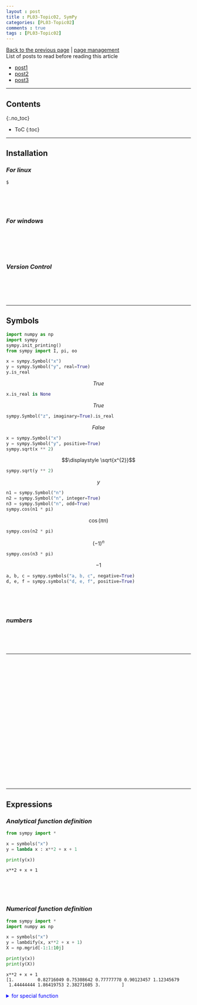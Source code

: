 ```yaml
---
layout : post
title : PL03-Topic02, SymPy
categories: [PL03-Topic02]
comments : true
tags : [PL03-Topic02]
---
```

[Back to the previous page](https://userdyk-github.github.io/pl03/PL03-Libraries.html) | <a href="https://github.com/userdyk-github/userdyk-github.github.io/blob/master/_posts/PL03/PL03-Topic02/2019-08-13-PL03-Topic02-SymPy.md" target="_blank">page management</a><br>
List of posts to read before reading this article
- <a href='https://userdyk-github.github.io/'>post1</a>
- <a href='https://userdyk-github.github.io/'>post2</a>
- <a href='https://userdyk-github.github.io/'>post3</a>

---

## Contents
{:.no_toc}

* ToC
{:toc}

<hr class="division1">


## **Installation**
### ***For linux***
```bash
$ 
```
<br><br><br>

### ***For windows***
```dos

```
<br><br><br>

### ***Version Control***
```python

```
<br><br><br>


<hr class="division2">

## **Symbols**

```python
import numpy as np
import sympy
sympy.init_printing()
from sympy import I, pi, oo

x = sympy.Symbol("x")
y = sympy.Symbol("y", real=True) 
y.is_real
```
<span class='jb-medium'>$$True$$</span>
```python
x.is_real is None 
```
<span class='jb-medium'>$$True$$</span>
```python
sympy.Symbol("z", imaginary=True).is_real
```
<span class='jb-medium'>$$False$$</span>
```python
x = sympy.Symbol("x")
y = sympy.Symbol("y", positive=True) 
sympy.sqrt(x ** 2) 
```
<span class='jb-medium'>$$\displaystyle \sqrt{x^{2}}$$</span>
```python
sympy.sqrt(y ** 2) 
```
<span class='jb-medium'>$$y$$</span>
```python
n1 = sympy.Symbol("n") 
n2 = sympy.Symbol("n", integer=True)
n3 = sympy.Symbol("n", odd=True) 
sympy.cos(n1 * pi) 
```
<span class='jb-medium'>$$\displaystyle \cos{\left(\pi n \right)}$$</span>
```python
sympy.cos(n2 * pi) 
```
<span class='jb-medium'>$$\displaystyle \left(-1\right)^{n}$$</span>
```python
sympy.cos(n3 * pi) 
```
<span class='jb-medium'>$$−1$$</span>
```python
a, b, c = sympy.symbols("a, b, c", negative=True) 
d, e, f = sympy.symbols("d, e, f", positive=True)
```


<br><br><br>

### ***numbers***

<br><br><br>

---

#### 

<br><br><br>

#### 

<br><br><br>

#### 

<br><br><br>

#### 

<br><br><br>

#### 

<br><br><br>
<hr class="division2">

## **Expressions**
### ***Analytical function definition***
```python
from sympy import *

x = symbols("x")
y = lambda x : x**2 + x + 1

print(y(x))
```
```
x**2 + x + 1
```

<br><br><br>

### ***Numerical function definition***
```python
from sympy import *
import numpy as np

x = symbols("x")
y = lambdify(x, x**2 + x + 1)
X = np.mgrid[-1:1:10j]

print(y(x))
print(y(X))
```
```
x**2 + x + 1
[1.         0.82716049 0.75308642 0.77777778 0.90123457 1.12345679
 1.44444444 1.86419753 2.38271605 3.        ]
```
<details markdown="1">
<summary class='jb-small' style="color:blue">for special function</summary>
<hr class='division3'>
```python
from sympy import *
import numpy as np

n, x = symbols("n, x")
y = lambdify((n,x), legendre(n, x))

X = np.mgrid[-1:1:10j]

print(y(5, X))
```
If you just only define the fucntion,`y = lambda n,x : legendre(n,x)`, and then error is happen.
<hr class='division3'>
</details>





<br><br><br>

<hr class="division2">

## **Manipulating expressions**

### ***simpification***

<br><br><br>

---

### ***expand***

<br><br><br>

---

### ***factor, collect, and combine***

<br><br><br>

---

### ***apart, tpgether, and cancel***

<br><br><br>

---

### ***substitutions***

<br><br><br>


<hr class="division2">

## **Numerical evaluation**

<hr class="division2">

## **Calculus**

### ***derivatives***

<br><br><br>

---

### ***interals***

<br><br><br>

---

### ***series***

<br><br><br>

---

### ***limits***

<br><br><br>

---

### ***sums and products***

<br><br><br>

<hr class="division2">

## **Equations**

<hr class="division2">

## **Linear algebra**

<hr class="division2">

## **Graph plot**

```python
import sympy
from sympy.plotting import plot
from sympy.plotting import plot_parametric
from sympy import plot_implicit
from sympy.plotting import plot3d
from sympy.plotting import plot3d_parametric_line
from sympy.plotting import plot3d_parametric_surface
```
<br><br><br>

### ***function plot***

#### one figure function plot

```python
import sympy
from sympy.plotting import plot

# simplt plot
# plot(y)
x = sympy.symbols('x')
p1 = plot(x*x, show=False)
p1.show()
```
<details markdown="1">
<summary class='jb-small' style="color:blue">set range</summary>
<hr class='division3'>
```python
import sympy
from sympy.plotting import plot

# simplt plot
# plot(y)
x = sympy.symbols('x')
p1 = plot(x*x, xlim=[-1,1], ylim=[-1,1], show=False)
p1.show()
```

<hr class='division3'>
</details>

![다운로드 (3)](https://user-images.githubusercontent.com/52376448/65853876-f0bc1100-e395-11e9-8d51-e6798e6be536.png)
<br>
```python
import sympy
from sympy.plotting import plot

# setting range
# plot(y, x_range)
x = sympy.symbols('x')
p1 = plot(x*x, (x,-20,20), show=False)
p1.show()
```
![다운로드 (4)](https://user-images.githubusercontent.com/52376448/65853877-f154a780-e395-11e9-910e-cf9c8c738864.png)
<br><br><br>


#### two figure function plot

```python
import sympy
from sympy.plotting import plot

# simple plot
# plot(y1, y2)
x = sympy.symbols('x')
p1 = plot(x*x, x, show=False)
p1.show()
```
![다운로드 (5)](https://user-images.githubusercontent.com/52376448/65853878-f154a780-e395-11e9-9800-945457ae7d18.png)
<br>
```python
import sympy
from sympy.plotting import plot

x = sympy.symbols('x')
p1 = plot(x*x, x, legend=True ,show=False)
p1[0].line_color = 'red'
p1[0].label = '$x^{2}$'
p1[1].line_color = 'green'
p1[1].label = '$x$'

p1.show()
```
![다운로드 (6)](https://user-images.githubusercontent.com/52376448/65853879-f154a780-e395-11e9-8f78-f88cfa2e2503.png)
<br>
```python
import sympy
from sympy.plotting import plot

# setting range
# plot((y1,x1_range), (y2,x2_range))
x = sympy.symbols('x')
p1 = plot((x*x,(x,-10,10)), (x,(x,-10,20)), show=False)
p1.show()
```
![다운로드 (7)](https://user-images.githubusercontent.com/52376448/65853880-f154a780-e395-11e9-90a9-ff93c954327f.png)
<br>
```python
import sympy
from sympy.plotting import plot

# plot using append
x = sympy.symbols('x')
p1 = plot(x*x, show=False)
p2 = plot(x, show=False)
p1.append(p2[0])
p1.show()
```
![다운로드 (8)](https://user-images.githubusercontent.com/52376448/65853882-f1ed3e00-e395-11e9-9c3e-393b9f5fae43.png)
<br><br><br>


#### three figure function plot

```python
import sympy
from sympy.plotting import plot

# simple plot
# plot(y1, y2, y3)
x = sympy.symbols('x')
p1 = plot(x, sympy.sin(x), sympy.cos(x),show=False)
p1.show()
```
![다운로드 (9)](https://user-images.githubusercontent.com/52376448/65853883-f1ed3e00-e395-11e9-84ed-a5cba9c781c8.png)
<br>
```python
import sympy
from sympy.plotting import plot

# setting range
# plot((y1,x1_range), (y2,x2_range), (y3,x3_range))
x = sympy.symbols('x')
p1 = plot((x,(x,-5,5)), (sympy.sin(x),(x,-5,5)), (sympy.cos(x),(x,-5,5)),show=False)
p1.show()
```
![다운로드 (10)](https://user-images.githubusercontent.com/52376448/65853885-f1ed3e00-e395-11e9-92ef-363d3eebc496.png)
<br>
```python
import sympy
from sympy.plotting import plot

# plot using extend
x = sympy.symbols('x')
p1 = plot(x*x, show=False)
p2 = plot(x,-x, show=False)
p1.extend(p2)
p1.show()
```
![다운로드 (11)](https://user-images.githubusercontent.com/52376448/65853886-f1ed3e00-e395-11e9-8e3b-751a070176d6.png)
<br><br><br>


---

### ***parametric plot***

#### single parametric plot

```python
import sympy
from sympy.plotting import plot_parametric

# simple plot
# plot_parametric(x,y)
u = sympy.symbols('u')
plot_parametric(sympy.cos(u), sympy.sin(u))
```
![다운로드 (12)](https://user-images.githubusercontent.com/52376448/65853887-f285d480-e395-11e9-9dd8-e705b9122ea0.png)
<br>
```python
import sympy
from sympy.plotting import plot_parametric

# setting range
# plot_parametric(x,y,range)
u = sympy.symbols('u')
plot_parametric(sympy.cos(u), sympy.sin(u), (u,-3,3))
```
![다운로드 (13)](https://user-images.githubusercontent.com/52376448/65853889-f285d480-e395-11e9-8093-36ae8ece64fe.png)
<br><br><br>

#### mutiple parametric plot

```python
import sympy
from sympy.plotting import plot_parametric

# simple plot
# plot_parametric((x,y),(x,y))
u = sympy.symbols('u')
plot_parametric((sympy.cos(u), sympy.sin(u)), (u, sympy.cos(u)))
```
![다운로드 (14)](https://user-images.githubusercontent.com/52376448/65853890-f285d480-e395-11e9-99b8-d45bd166ad03.png)
<br>
```python
import sympy
from sympy.plotting import plot_parametric

# setting range
# plot_parametric((x,y,range),(x,y,range))
u = sympy.symbols('u')
plot_parametric((sympy.cos(u), sympy.sin(u),(u,-5,5)),
                (u, sympy.cos(u),(u,-5,5)))
```
![다운로드 (15)](https://user-images.githubusercontent.com/52376448/65853892-f285d480-e395-11e9-913b-5c64080269b6.png)
<br><br><br>

---

### ***implicit plot***

```python
from sympy import symbols, Eq
from sympy import plot_implicit

x, y = symbols('x y')
plot_implicit(Eq(x**2 + y**2, 5))
```
![download](https://user-images.githubusercontent.com/52376448/66656123-58b50600-ec78-11e9-91de-a33bca677466.png)
<br>
```python
from sympy import symbols, Eq
from sympy import plot_implicit

x, y = symbols('x y')
plot_implicit(Eq(x**2 + y**2, 3), (x, -3, 3), (y, -3, 3))
```
![download (1)](https://user-images.githubusercontent.com/52376448/66656124-594d9c80-ec78-11e9-9637-8d3d810a8d39.png)
<br>
```python
from sympy import symbols, Eq
from sympy import plot_implicit

x, y = symbols('x y')
plot_implicit(Eq(x**2 + y**2, 5), (x, -4, 4), (y, -4, 4), depth = 2)
```
![download (2)](https://user-images.githubusercontent.com/52376448/66656126-594d9c80-ec78-11e9-8a9e-c28e0b614755.png)
<br>
```python
from sympy import symbols, Eq
from sympy import plot_implicit

x, y = symbols('x y')
plot_implicit(Eq(x**2 + y**2, 5), (x, -5, 5), (y, -2, 2), adaptive=False)
```
![download (3)](https://user-images.githubusercontent.com/52376448/66656127-594d9c80-ec78-11e9-953b-df0c9b2668ee.png)
<br>
```python
from sympy import symbols, Eq
from sympy import plot_implicit

x, y = symbols('x y')
 plot_implicit(Eq(x**2 + y**2, 5), (x, -5, 5), (y, -2, 2), adaptive=False, points=400)
```
![download (4)](https://user-images.githubusercontent.com/52376448/66656128-59e63300-ec78-11e9-99e6-ccfdb9ca11ec.png)
<br>
```python
from sympy import symbols
from sympy import plot_implicit

x, y = symbols('x y')
plot_implicit(y > x**2)
```
![download (5)](https://user-images.githubusercontent.com/52376448/66656129-59e63300-ec78-11e9-93fc-a6c07585e1a6.png)
<br>
```python
from sympy import symbols, And
from sympy import plot_implicit

x, y = symbols('x y')
plot_implicit(And(y > x, y > -x))
```
![download (6)](https://user-images.githubusercontent.com/52376448/66656132-5a7ec980-ec78-11e9-985b-0cfb68b08399.png)
<br>
```python
from sympy import symbols
from sympy import plot_implicit

x, y = symbols('x y')
plot_implicit(y - 1, y_var=y)
```
![download (7)](https://user-images.githubusercontent.com/52376448/66656133-5a7ec980-ec78-11e9-8d27-a775f1d784a8.png)
<br>
```python
from sympy import symbols
from sympy import plot_implicit

x, y = symbols('x y')
plot_implicit(x - 1, x_var=x)
```
![download (8)](https://user-images.githubusercontent.com/52376448/66656134-5a7ec980-ec78-11e9-8a88-a74fa7012bef.png)
<br><br><br>

---

### ***3d function plot***

#### one figure 3d function plot

```python
import sympy
from sympy.plotting import plot3d

# simple plot
# plot3d(z)
x,y = sympy.symbols('x,y')
plot3d(x*y)
```
![다운로드 (16)](https://user-images.githubusercontent.com/52376448/65853893-f31e6b00-e395-11e9-8e8e-477e775b1649.png)
<br>
```python
import sympy
from sympy.plotting import plot3d

# setting range
# plot(z, x_range, y_range)
x,y = sympy.symbols('x,y')
plot3d(x*y,(x,-5,5),(y,-5,5))
```
![다운로드 (17)](https://user-images.githubusercontent.com/52376448/65853894-f31e6b00-e395-11e9-97f6-9c07d15b0415.png)
<br><br><br>


#### two figure 3d function plot

```python
import sympy
from sympy.plotting import plot3d

# simple plot
# plot3d(z1,z2)
x,y = sympy.symbols('x,y')
plot3d(x*y,-x*y)
```
![다운로드 (18)](https://user-images.githubusercontent.com/52376448/65853895-f31e6b00-e395-11e9-993e-3f67bbefe48a.png)
<br>
```python
import sympy
from sympy.plotting import plot3d

# setting range
# plot(z1, z2, x_range, y_range), common range for z1 and z2
x,y = sympy.symbols('x,y')
plot3d(x*y, -x*y, (x,-5,5), (y,-5,5))
```
![다운로드 (19)](https://user-images.githubusercontent.com/52376448/65853896-f31e6b00-e395-11e9-92ab-8c270d111081.png)
<br>
```python
import sympy
from sympy.plotting import plot3d

# setting range
# plot((z1, x1_range, y1_range), (z2, x2_range, y2_range))
x,y = sympy.symbols('x,y')
plot3d((x*y, (x,-3,3), (y,-3,3)),(x**2 + y**2, (x,-5,5), (y,-5,5)))
```
![다운로드 (20)](https://user-images.githubusercontent.com/52376448/65853897-f3b70180-e395-11e9-9c58-d33dfee84720.png)
<br><br><br>


---

### ***parametric 3d plot***

#### single parametric 3d line plot

```python
import sympy
from sympy.plotting import plot3d_parametric_line

# simple plot
# plot3d_parametric_line(x,y,z)
u = sympy.symbols('u')
plot3d_parametric_line(sympy.cos(u), sympy.sin(u), u)
```
![다운로드 (21)](https://user-images.githubusercontent.com/52376448/65853898-f3b70180-e395-11e9-97c4-abb55daf7cd0.png)
<br>
```python
import sympy
from sympy.plotting import plot3d_parametric_line

# setting range
# plot3d_parametric_line(x,y,z, range)
u = sympy.symbols('u')
plot3d_parametric_line(sympy.cos(u), sympy.sin(u), u, (u, -5, 5))
```
![다운로드 (22)](https://user-images.githubusercontent.com/52376448/65853899-f3b70180-e395-11e9-83d8-7860a4200b46.png)
<br><br><br>


#### multiple parametric 3d line plot

```python
import sympy
from sympy.plotting import plot3d_parametric_line

# setting range
# plot_parametric_line((x,y,z,range),(x,y,z,range))
u = sympy.symbols('u')
plot3d_parametric_line((sympy.cos(u),sympy.sin(u),u,(u,-5,5)), 
                       (sympy.sin(u),u**2,u,(u,-5,5)))
```
![다운로드 (23)](https://user-images.githubusercontent.com/52376448/65853900-f3b70180-e395-11e9-9397-616508753208.png)
<br><br><br>

#### single parametric 3d surface plot

```python
import sympy
from sympy.plotting import plot3d_parametric_surface

# simple plot
# plot3d_parametric_surfcae(x,y,z)
u, v = sympy.symbols('u, v')
plot3d_parametric_surface(sympy.cos(u+v), sympy.sin(u-v), u-v)
```
![다운로드 (24)](https://user-images.githubusercontent.com/52376448/65853901-f44f9800-e395-11e9-85d7-bdf36e9e013e.png)
<br>
```python
import sympy
from sympy.plotting import plot3d_parametric_surface

# setting range
# plot3d_parametric_surfcae(x,y,z,u_range,v_range)
u, v = sympy.symbols('u, v')
plot3d_parametric_surface(sympy.cos(u+v), sympy.sin(u-v), u-v, (u,-5,5), (v,-5,5))
```
![다운로드 (25)](https://user-images.githubusercontent.com/52376448/65853903-f44f9800-e395-11e9-8a83-28f31b4fc32d.png)
<br><br><br>

### ***convert sympy-plot(analytic) to matplotlib-plot(numerical)***
```python
"""sympy plot  >>> matplotlib plot"""

from sympy import *
import matplotlib.pyplot as plt
import numpy as np

x = symbols("x")
y = lambdify(x, x**2 + x + 1)
X = np.mgrid[-1:1:20j]

plt.plot(X, y(X))
plt.show()
```



<br><br><br>
<hr class="division1">

List of posts followed by this article
- [post1](https://userdyk-github.github.io/)
- <a href='https://userdyk-github.github.io/'>post2</a>
- <a href='https://userdyk-github.github.io/'>post3</a>

---

Reference
- [post1](https://userdyk-github.github.io/)
- <a href='https://userdyk-github.github.io/'>post2</a>
- <a href='https://userdyk-github.github.io/'>post3</a>

---

<details markdown="1">
<summary class='jb-small' style="color:blue">OUTPUT</summary>
<hr class='division3'>
<hr class='division3'>
</details>




